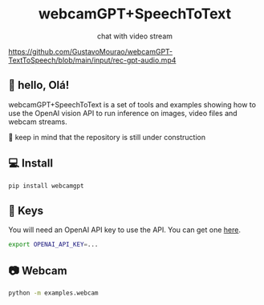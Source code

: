 <div align="center">
    <h1>webcamGPT+SpeechToText</h1>
    <p>chat with video stream</p>
</div>

https://github.com/GustavoMourao/webcamGPT-TextToSpeech/blob/main/input/rec-gpt-audio.mp4

## 👋 hello, Olá!

webcamGPT+SpeechToText is a set of tools and examples showing how to use the OpenAI vision API to 
run inference on images, video files and webcam streams.

🚧 keep in mind that the repository is still under construction

## 💻 Install

```bash
pip install webcamgpt
```

## 🔑 Keys

You will need an OpenAI API key to use the API. You can get one 
[here](https://platform.openai.com/api-keys).

```bash
export OPENAI_API_KEY=...
```

## 📷 Webcam

```bash
python -m examples.webcam
```
